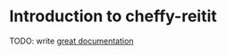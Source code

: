 # Introduction to cheffy-reitit

TODO: write [great documentation](http://jacobian.org/writing/what-to-write/)

